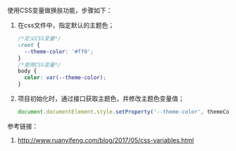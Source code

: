 使用CSS变量做换肤功能，步骤如下：

1. 在css文件中，指定默认的主题色；

   ```css
   /*定义CSS变量*/
   :root {
     --theme-color: '#ff0';
   }
   /*使用CSS变量*/
   body {
     color: var(--theme-color);
   }
   ```

2. 项目初始化时，通过接口获取主题色，并修改主题色变量值；

   ```javascript
   document.documentElement.style.setProperty('--theme-color', themeColor);
   ```



参考链接：

1. http://www.ruanyifeng.com/blog/2017/05/css-variables.html